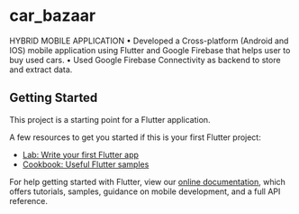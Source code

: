 # car_bazaar

HYBRID MOBILE APPLICATION
• Developed a Cross-platform (Android and IOS) mobile application using Flutter and Google Firebase
that helps user to buy used cars.
• Used Google Firebase Connectivity as backend to store and extract data.

## Getting Started

This project is a starting point for a Flutter application.

A few resources to get you started if this is your first Flutter project:

- [Lab: Write your first Flutter app](https://flutter.dev/docs/get-started/codelab)
- [Cookbook: Useful Flutter samples](https://flutter.dev/docs/cookbook)

For help getting started with Flutter, view our 
[online documentation](https://flutter.dev/docs), which offers tutorials, 
samples, guidance on mobile development, and a full API reference.
